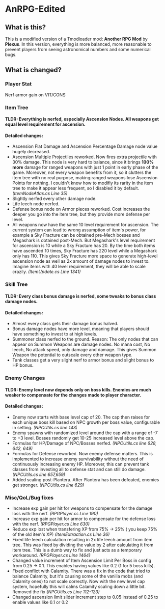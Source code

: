 # AnRPG-Edited
## What is this?
This is a modified version of a Tmodloader mod: **Another RPG Mod** by **Plexus**. In this version, everything is more balanced, more reasonable to prevent players from seeing astronomical numbers and some numerical bugs.
## What is changed?
### Player Stat
Nerf armor gain on VIT/CONS
### Item Tree
#### TLDR: Everything is nerfed, especially Ascension Nodes. All weapons get equal level requirement for ascension.
#### Detailed changes:
- Ascension Flat Damage and Ascension Percentage Damage node value hugely decreased.
- Ascension Multiple Projectiles reworked. Now fires extra projectile with 30% damage. This node is very hard to balance, since it brings **100% more** damage for ranged weapons with just 1 point in early phase of the game. Moreover, not every weapon benefits from it, so it clutters the item tree with no real purpose, making ranged weapons lose Ascension Points for nothing. I couldn't know how to modifiy its rarity in the item tree to make it appear less frequent, so I disabled it by default. *(ItemNodeAtlas.cs Line 35)*
- Slightly nerfed every other damage node.
- Life leech node nerfed.
- Defense bonus node on Armor pieces reworked. Cost increases the deeper you go into the item tree, but they provide more defense per level. 
- All weapons now have the same 10 level requirement for ascension. The current system can lead to wrong assumption of item's power, for example a Sky Fracture can be obtained pre-Mech bosses and Megashark is obtained post-Mech. But Megashark's level requirement for ascension is 10 while a Sky Fracture has 20. By the time both items have ascended 10 times, Sky Fracture has 220 level while a Megashark only has 110. This gives Sky Fracture more space to generate high-level ascension node as well as 2x amount of damage nodes to invest to. Imagine items with 40 level requirement, they will be able to scale crazily. *(ItemUpdate.cs Line 1341)*
### Skill Tree
#### TLDR: Every class bonus damage is nerfed, some tweaks to bonus class damage nodes.
#### Detailed changes:
- Almost every class gets their damage bonus halved.
- Bonus damage nodes have more level, meaning that players should have something to invest to at high levels.
- Summoner class nerfed to the ground. Reason: The only nodes that can appear on Summon Weapons are damage nodes. No mana cost, No leech, No attack speed, only damage and damage. This gives Summon Weapon the potential to outscale every other weapon type.
- Tank classes get a very slight nerf to armor bonus and slight bonus to HP bonus. 
### Enemy Changes
#### TLDR: Enemy level now depends only on boss kills. Enemies are much weaker to compensate for the changes made to player character.
#### Detailed changes:
- Enemy now starts with base level cap of 20. The cap then raises for each unique boss kill based on NPC growth per boss value, configurable in setting. *(NPCUtils.cs line 143)*
- Enemy spawns with randomized level around the cap with a range of -7 to +3 level. Bosses randomly get 10-25 increased level above the cap.
- Formulas for HP/Damage of NPC/Bosses nerfed. *(NPCUtils.cs line 628, 642, 649)*
- Formulas for Defense reworked. Now enemy defense matters. This is implemented to increase enemy survivability without the need of continuously increasing enemy HP. Moreover,     this can prevent tank classes from investing all to defense stat and can still do damage. *(NPCUtils.cs line 657,659)*
- Added scaling post-Plantera. After Plantera has been defeated, enemies get stronger. *(NPCUtils.cs line 629)*
### Misc/QoL/Bug fixes
- Increase exp gain per hit for weapons to compensate for the damage loss with the nerf. *(RPGPlayer.cs Line 190)*
- Increase exp gain per hit for armor to compensate for the defense loss with the nerf. *(RPGPlayer.cs Line 630)*
- Reduce exp lost when transfering XP from 75% -> 25% ( you keep 75% of the old item's XP) *(ItemExtraction.cs Line 36)*
- Fixed life leech calculation resulting in 2x life leech amount from item tree. This was fixed by dividing the value by 2 after calculating it from item tree. This is a dumb     way to fix and just acts as a temporary workaround. *(RPGPlayer.cs Line 1464)*
- Changed value increment of Item Ascension Limit Per Boss in config from 0.25 -> 0.1. This enables having values like 0.2 (1 for 5 boss kills).
- Fixed conflict with Calamity. There was a fix in the code that tried to balance Calamity, but it's causing some of the vanilla mobs (and Calamity ones) to not scale correctly.   Now with the new level cap system, hopefully this will calms Calamity scaling down a little bit. Removed the fix *(NPCUtils.cs Line 112-123)*
- Changed ascension limit slider increment step to 0.05 instead of 0.25 to enable values like 0.1 or 0.2
